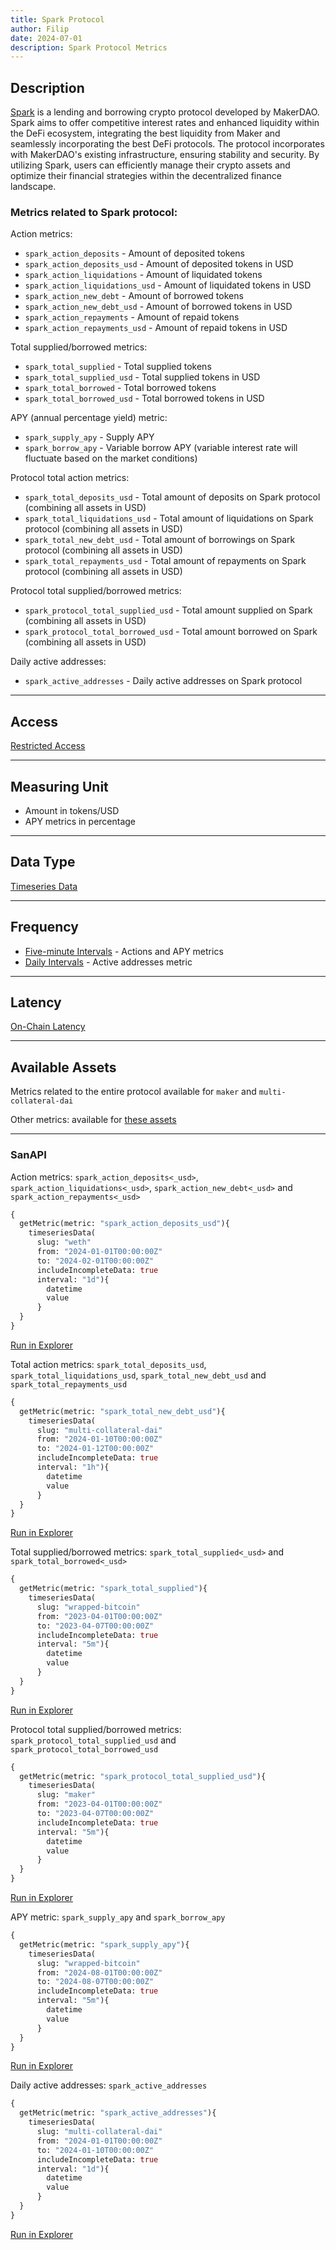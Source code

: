 ```yaml
---
title: Spark Protocol
author: Filip
date: 2024-07-01
description: Spark Protocol Metrics
---
```


## Description
[Spark](https://spark.fi/) is a lending and borrowing crypto protocol developed by MakerDAO. 
Spark aims to offer competitive interest rates and enhanced liquidity within the DeFi ecosystem, 
integrating the best liquidity from Maker and seamlessly incorporating the best DeFi protocols. 
The protocol incorporates with MakerDAO's existing infrastructure, ensuring stability and security. 
By utilizing Spark, users can efficiently manage their crypto assets and optimize their financial 
strategies within the decentralized finance landscape.

### Metrics related to Spark protocol:

Action metrics:
* `spark_action_deposits` - Amount of deposited tokens
* `spark_action_deposits_usd` - Amount of deposited tokens in USD
* `spark_action_liquidations` - Amount of liquidated tokens
* `spark_action_liquidations_usd` - Amount of liquidated tokens in USD
* `spark_action_new_debt` - Amount of borrowed tokens
* `spark_action_new_debt_usd` - Amount of borrowed tokens in USD
* `spark_action_repayments` - Amount of repaid tokens
* `spark_action_repayments_usd` - Amount of repaid tokens in USD

Total supplied/borrowed metrics:
* `spark_total_supplied` - Total supplied tokens
* `spark_total_supplied_usd` - Total supplied tokens in USD
* `spark_total_borrowed` - Total borrowed tokens
* `spark_total_borrowed_usd` - Total borrowed tokens in USD

APY (annual percentage yield) metric:
* `spark_supply_apy` - Supply APY
* `spark_borrow_apy` - Variable borrow APY (variable interest rate will fluctuate based on the market conditions)

Protocol total action metrics:
* `spark_total_deposits_usd` - Total amount of deposits on Spark protocol (combining all assets in USD)
* `spark_total_liquidations_usd` - Total amount of liquidations on Spark protocol (combining all assets in USD)
* `spark_total_new_debt_usd` - Total amount of borrowings on Spark protocol (combining all assets in USD)
* `spark_total_repayments_usd` - Total amount of repayments on Spark protocol (combining all assets in USD)

Protocol total supplied/borrowed metrics:
* `spark_protocol_total_supplied_usd` - Total amount supplied on Spark (combining all assets in USD)
* `spark_protocol_total_borrowed_usd` - Total amount borrowed on Spark (combining all assets in USD)

Daily active addresses:
* `spark_active_addresses` - Daily active addresses on Spark protocol

---

## Access

[Restricted Access](/metrics/details/access#restricted-access)

---

## Measuring Unit

* Amount in tokens/USD
* APY metrics in percentage

---

## Data Type

[Timeseries Data](/metrics/details/data-type#timeseries-data)

---

## Frequency

* [Five-minute Intervals](/metrics/details/frequency#five-minute-frequency) - Actions and APY metrics
* [Daily Intervals](/metrics/details/frequency#daily-frequency) - Active addresses metric

---

## Latency

[On-Chain Latency](/metrics/details/latency#on-chain-latency)

---

## Available Assets

Metrics related to the entire protocol available for `maker` and `multi-collateral-dai`

Other metrics: 
available for [these assets](<https://api.santiment.net/graphiql?query=%7B%0A%20%20getMetric(metric%3A%20%22spark_action_deposits%22)%7B%0A%20%20%20%20metadata%7B%0A%20%20%20%20%20%20availableSlugs%0A%20%20%20%20%7D%0A%20%20%7D%0A%7D>)

---

### SanAPI

Action metrics: `spark_action_deposits<_usd>`, `spark_action_liquidations<_usd>`, 
`spark_action_new_debt<_usd>` and `spark_action_repayments<_usd>`

```graphql
{
  getMetric(metric: "spark_action_deposits_usd"){
    timeseriesData(
      slug: "weth"
      from: "2024-01-01T00:00:00Z"
      to: "2024-02-01T00:00:00Z"
      includeIncompleteData: true
      interval: "1d"){
        datetime
        value
      }
  }
}
```
[Run in Explorer](<https://api.santiment.net/graphiql?query=%7B%0A%20%20getMetric(metric%3A%20%22spark_action_deposits_usd%22)%7B%0A%20%20%20%20timeseriesData(%0A%20%20%20%20%20%20slug%3A%20%22weth%22%0A%20%20%20%20%20%20from%3A%20%222024-01-01T00%3A00%3A00Z%22%0A%20%20%20%20%20%20to%3A%20%222024-02-01T00%3A00%3A00Z%22%0A%20%20%20%20%20%20includeIncompleteData%3A%20true%0A%20%20%20%20%20%20interval%3A%20%221d%22)%7B%0A%20%20%20%20%20%20%20%20datetime%0A%20%20%20%20%20%20%20%20value%0A%20%20%20%20%20%20%7D%0A%20%20%7D%0A%7D>)

Total action metrics: `spark_total_deposits_usd`, `spark_total_liquidations_usd`, 
`spark_total_new_debt_usd` and `spark_total_repayments_usd`

```graphql
{
  getMetric(metric: "spark_total_new_debt_usd"){
    timeseriesData(
      slug: "multi-collateral-dai"
      from: "2024-01-10T00:00:00Z"
      to: "2024-01-12T00:00:00Z"
      includeIncompleteData: true
      interval: "1h"){
        datetime
        value
      }
  }
}
```
[Run in Explorer](<https://api.santiment.net/graphiql?query=%7B%0A%20%20getMetric(metric%3A%20%22spark_total_new_debt_usd%22)%7B%0A%20%20%20%20timeseriesData(%0A%20%20%20%20%20%20slug%3A%20%22multi-collateral-dai%22%0A%20%20%20%20%20%20from%3A%20%222024-01-10T00%3A00%3A00Z%22%0A%20%20%20%20%20%20to%3A%20%222024-01-12T00%3A00%3A00Z%22%0A%20%20%20%20%20%20includeIncompleteData%3A%20true%0A%20%20%20%20%20%20interval%3A%20%221h%22)%7B%0A%20%20%20%20%20%20%20%20datetime%0A%20%20%20%20%20%20%20%20value%0A%20%20%20%20%20%20%7D%0A%20%20%7D%0A%7D>)

Total supplied/borrowed metrics: `spark_total_supplied<_usd>` and 
`spark_total_borrowed<_usd>`

```graphql
{
  getMetric(metric: "spark_total_supplied"){
    timeseriesData(
      slug: "wrapped-bitcoin"
      from: "2023-04-01T00:00:00Z"
      to: "2023-04-07T00:00:00Z"
      includeIncompleteData: true
      interval: "5m"){
        datetime
        value
      }
  }
}
```
[Run in Explorer](<https://api.santiment.net/graphiql?query=%7B%0A%20%20getMetric(metric%3A%20%22spark_total_supplied%22)%7B%0A%20%20%20%20timeseriesData(%0A%20%20%20%20%20%20slug%3A%20%22wrapped-bitcoin%22%0A%20%20%20%20%20%20from%3A%20%222023-04-01T00%3A00%3A00Z%22%0A%20%20%20%20%20%20to%3A%20%222023-04-07T00%3A00%3A00Z%22%0A%20%20%20%20%20%20includeIncompleteData%3A%20true%0A%20%20%20%20%20%20interval%3A%20%225m%22)%7B%0A%20%20%20%20%20%20%20%20datetime%0A%20%20%20%20%20%20%20%20value%0A%20%20%20%20%20%20%7D%0A%20%20%7D%0A%7D&variables=%7B%7D>)

Protocol total supplied/borrowed metrics: `spark_protocol_total_supplied_usd` and 
`spark_protocol_total_borrowed_usd`

```graphql
{
  getMetric(metric: "spark_protocol_total_supplied_usd"){
    timeseriesData(
      slug: "maker"
      from: "2023-04-01T00:00:00Z"
      to: "2023-04-07T00:00:00Z"
      includeIncompleteData: true
      interval: "5m"){
        datetime
        value
      }
  }
}
```
[Run in Explorer](<https://api.santiment.net/graphiql?query=%7B%0A%20%20getMetric(metric%3A%20%22spark_protocol_total_supplied_usd%22)%7B%0A%20%20%20%20timeseriesData(%0A%20%20%20%20%20%20slug%3A%20%22maker%22%0A%20%20%20%20%20%20from%3A%20%222023-04-01T00%3A00%3A00Z%22%0A%20%20%20%20%20%20to%3A%20%222023-04-07T00%3A00%3A00Z%22%0A%20%20%20%20%20%20includeIncompleteData%3A%20true%0A%20%20%20%20%20%20interval%3A%20%225m%22)%7B%0A%20%20%20%20%20%20%20%20datetime%0A%20%20%20%20%20%20%20%20value%0A%20%20%20%20%20%20%7D%0A%20%20%7D%0A%7D&variables=%7B%7D>)

APY metric: `spark_supply_apy` and `spark_borrow_apy`

```graphql
{
  getMetric(metric: "spark_supply_apy"){
    timeseriesData(
      slug: "wrapped-bitcoin"
      from: "2024-08-01T00:00:00Z"
      to: "2024-08-07T00:00:00Z"
      includeIncompleteData: true
      interval: "5m"){
        datetime
        value
      }
  }
}
```
[Run in Explorer](<https://api.santiment.net/graphiql?query=%7B%0A%20%20getMetric(metric%3A%20%22spark_supply_apy%22)%7B%0A%20%20%20%20timeseriesData(%0A%20%20%20%20%20%20slug%3A%20%22wrapped-bitcoin%22%0A%20%20%20%20%20%20from%3A%20%222024-08-01T00%3A00%3A00Z%22%0A%20%20%20%20%20%20to%3A%20%222024-08-07T00%3A00%3A00Z%22%0A%20%20%20%20%20%20includeIncompleteData%3A%20true%0A%20%20%20%20%20%20interval%3A%20%225m%22)%7B%0A%20%20%20%20%20%20%20%20datetime%0A%20%20%20%20%20%20%20%20value%0A%20%20%20%20%20%20%7D%0A%20%20%7D%0A%7D>)

Daily active addresses: `spark_active_addresses`

```graphql
{
  getMetric(metric: "spark_active_addresses"){
    timeseriesData(
      slug: "multi-collateral-dai"
      from: "2024-01-01T00:00:00Z"
      to: "2024-01-10T00:00:00Z"
      includeIncompleteData: true
      interval: "1d"){
        datetime
        value
      }
  }
}
```
[Run in Explorer](<https://api.santiment.net/graphiql?query=%7B%0A%20%20getMetric(metric%3A%20%22spark_active_addresses%22)%7B%0A%20%20%20%20timeseriesData(%0A%20%20%20%20%20%20slug%3A%20%22multi-collateral-dai%22%0A%20%20%20%20%20%20from%3A%20%222024-01-01T00%3A00%3A00Z%22%0A%20%20%20%20%20%20to%3A%20%222024-01-10T00%3A00%3A00Z%22%0A%20%20%20%20%20%20includeIncompleteData%3A%20true%0A%20%20%20%20%20%20interval%3A%20%221d%22)%7B%0A%20%20%20%20%20%20%20%20datetime%0A%20%20%20%20%20%20%20%20value%0A%20%20%20%20%20%20%7D%0A%20%20%7D%0A%7D>)
